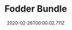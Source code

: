 ---
templateKey: blog-post
featuredpost: false
date: 2020-02-26T00:00:02.711Z
featuredimage: /img/Fodder_Bundle.png
title: Fodder Bundle
description: Bulletin Board
reward: Heater (1)
tags:
  - Wheat (10)
  - Hay (10)
  - Apple (3)
  - bundles
  - Bulletin Board
---